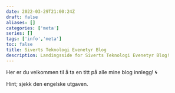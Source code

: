 ```yaml
---
date: 2022-03-29T21:00:24Z
draft: false
aliases: []
categories: ['meta']
series: []
tags: ['info','meta']
toc: false
title: Siverts Teknologi Evenetyr Blog
description: Landingsside for Siverts Teknologi Evenetyr Blog!
---
```


Her er du velkommen til å ta en titt på alle mine blog innlegg! :cyclone:

Hint; sjekk den engelske utgaven.
